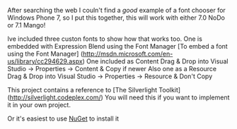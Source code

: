 After searching the web I couln't find a *good* example of a font chooser for Windows Phone 7,
so I put this together, this will work with either 7.0 NoDo or 7.1 Mango!

Ive included three custon fonts to show how that works too.
One is embedded with Expression Blend using the Font Manager
[To embed a font using the Font Manager] (http://msdn.microsoft.com/en-us/library/cc294629.aspx)
One included as Content
Drag & Drop into Visual Studio -> Properties -> Content & Copy if newer
Also one as a Resource
Drag & Drop into Visual Studio -> Properties -> Resource & Don't Copy

This project contains a reference to [The Silverlight Toolkit] (http://silverlight.codeplex.com/)
You will need this if you want to implement it in your own project.

Or it's easiest to use [NuGet](http://visualstudiogallery.msdn.microsoft.com/27077b70-9dad-4c64-adcf-c7cf6bc9970c) to install it
